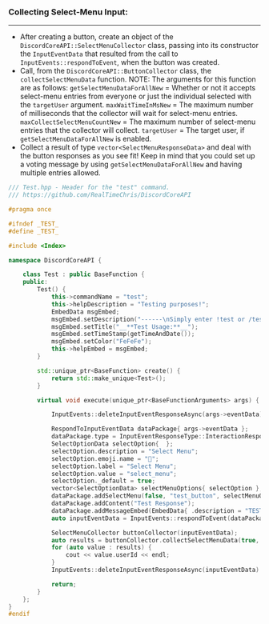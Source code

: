 
### **Collecting Select-Menu Input:**
---
- After creating a button, create an object of the `DiscordCoreAPI::SelectMenuCollector` class, passing into its constructor the `InputEventData` that resulted from the call to `InputEvents::respondToEvent`, when the button was created.
- Call, from the `DiscordCoreAPI::ButtonCollector` class, the `collectSelectMenuData` function. NOTE: The arguments for this function are as follows: `getSelectMenuDataForAllNew` = Whether or not it accepts select-menu entries from everyone or just the individual selected with the `targetUser` argument. `maxWaitTimeInMsNew` = The maximum number of milliseconds that the collector will wait for select-menu entries. `maxCollectSelectMenuCountNew` = The maximum number of select-menu entries that the collector will collect. `targetUser` = The target user, if `getSelectMenuDataForAllNew` is enabled.
- Collect a result of type `vector<SelectMenuResponseData>` and deal with the button responses as you see fit! Keep in mind that you could set up a voting message by using `getSelectMenuDataForAllNew` and having multiple entries allowed.
```cpp
/// Test.hpp - Header for the "test" command.
/// https://github.com/RealTimeChris/DiscordCoreAPI

#pragma once

#ifndef _TEST_
#define _TEST_

#include <Index>

namespace DiscordCoreAPI {

	class Test : public BaseFunction {
	public:
		Test() {
			this->commandName = "test";
			this->helpDescription = "Testing purposes!";
			EmbedData msgEmbed;
			msgEmbed.setDescription("------\nSimply enter !test or /test!\n------");
			msgEmbed.setTitle("__**Test Usage:**__");
			msgEmbed.setTimeStamp(getTimeAndDate());
			msgEmbed.setColor("FeFeFe");
			this->helpEmbed = msgEmbed;
		}

		std::unique_ptr<BaseFunction> create() {
			return std::make_unique<Test>();
		}

		virtual void execute(unique_ptr<BaseFunctionArguments> args) {

			InputEvents::deleteInputEventResponseAsync(args->eventData).get();

			RespondToInputEventData dataPackage{ args->eventData };
			dataPackage.type = InputEventResponseType::InteractionResponse;
			SelectOptionData selectOption{  };
			selectOption.description = "Select Menu";
			selectOption.emoji.name = "🏁";
			selectOption.label = "Select Menu"; 
			selectOption.value = "select_menu";
			selectOption._default = true;
			vector<SelectOptionData> selectMenuOptions{ selectOption };
			dataPackage.addSelectMenu(false, "test_button", selectMenuOptions, "Select-Menu", 1, 1);
			dataPackage.addContent("Test Response");
			dataPackage.addMessageEmbed(EmbedData{ .description = "TESTING!",.title = "Test Title" });
			auto inputEventData = InputEvents::respondToEvent(dataPackage);

			SelectMenuCollector buttonCollector(inputEventData);
			auto results = buttonCollector.collectSelectMenuData(true, 120000, 3, getBotUser().id);
			for (auto value : results) {
				cout << value.userId << endl;
			}
			InputEvents::deleteInputEventResponseAsync(inputEventData).get();

			return;
		}
	};
}
#endif
```
